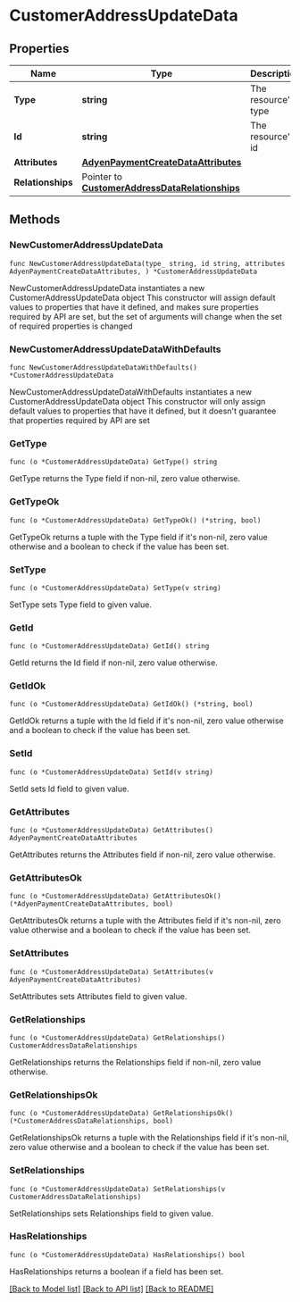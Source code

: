 # CustomerAddressUpdateData

## Properties

Name | Type | Description | Notes
------------ | ------------- | ------------- | -------------
**Type** | **string** | The resource&#39;s type | [default to "customer_addresses"]
**Id** | **string** | The resource&#39;s id | 
**Attributes** | [**AdyenPaymentCreateDataAttributes**](AdyenPaymentCreateDataAttributes.md) |  | 
**Relationships** | Pointer to [**CustomerAddressDataRelationships**](CustomerAddressDataRelationships.md) |  | [optional] 

## Methods

### NewCustomerAddressUpdateData

`func NewCustomerAddressUpdateData(type_ string, id string, attributes AdyenPaymentCreateDataAttributes, ) *CustomerAddressUpdateData`

NewCustomerAddressUpdateData instantiates a new CustomerAddressUpdateData object
This constructor will assign default values to properties that have it defined,
and makes sure properties required by API are set, but the set of arguments
will change when the set of required properties is changed

### NewCustomerAddressUpdateDataWithDefaults

`func NewCustomerAddressUpdateDataWithDefaults() *CustomerAddressUpdateData`

NewCustomerAddressUpdateDataWithDefaults instantiates a new CustomerAddressUpdateData object
This constructor will only assign default values to properties that have it defined,
but it doesn't guarantee that properties required by API are set

### GetType

`func (o *CustomerAddressUpdateData) GetType() string`

GetType returns the Type field if non-nil, zero value otherwise.

### GetTypeOk

`func (o *CustomerAddressUpdateData) GetTypeOk() (*string, bool)`

GetTypeOk returns a tuple with the Type field if it's non-nil, zero value otherwise
and a boolean to check if the value has been set.

### SetType

`func (o *CustomerAddressUpdateData) SetType(v string)`

SetType sets Type field to given value.


### GetId

`func (o *CustomerAddressUpdateData) GetId() string`

GetId returns the Id field if non-nil, zero value otherwise.

### GetIdOk

`func (o *CustomerAddressUpdateData) GetIdOk() (*string, bool)`

GetIdOk returns a tuple with the Id field if it's non-nil, zero value otherwise
and a boolean to check if the value has been set.

### SetId

`func (o *CustomerAddressUpdateData) SetId(v string)`

SetId sets Id field to given value.


### GetAttributes

`func (o *CustomerAddressUpdateData) GetAttributes() AdyenPaymentCreateDataAttributes`

GetAttributes returns the Attributes field if non-nil, zero value otherwise.

### GetAttributesOk

`func (o *CustomerAddressUpdateData) GetAttributesOk() (*AdyenPaymentCreateDataAttributes, bool)`

GetAttributesOk returns a tuple with the Attributes field if it's non-nil, zero value otherwise
and a boolean to check if the value has been set.

### SetAttributes

`func (o *CustomerAddressUpdateData) SetAttributes(v AdyenPaymentCreateDataAttributes)`

SetAttributes sets Attributes field to given value.


### GetRelationships

`func (o *CustomerAddressUpdateData) GetRelationships() CustomerAddressDataRelationships`

GetRelationships returns the Relationships field if non-nil, zero value otherwise.

### GetRelationshipsOk

`func (o *CustomerAddressUpdateData) GetRelationshipsOk() (*CustomerAddressDataRelationships, bool)`

GetRelationshipsOk returns a tuple with the Relationships field if it's non-nil, zero value otherwise
and a boolean to check if the value has been set.

### SetRelationships

`func (o *CustomerAddressUpdateData) SetRelationships(v CustomerAddressDataRelationships)`

SetRelationships sets Relationships field to given value.

### HasRelationships

`func (o *CustomerAddressUpdateData) HasRelationships() bool`

HasRelationships returns a boolean if a field has been set.


[[Back to Model list]](../README.md#documentation-for-models) [[Back to API list]](../README.md#documentation-for-api-endpoints) [[Back to README]](../README.md)


